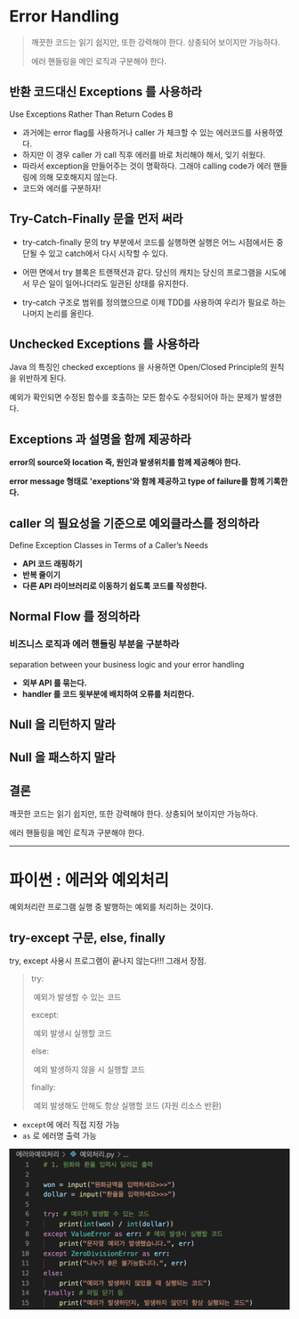 # Error Handling

> 깨끗한 코드는 읽기 쉽지만, 또한 강력해야 한다.  상충되어 보이지만 가능하다.
>
> 에러 핸들링을 메인 로직과 구분해야 한다.



## 반환 코드대신 Exceptions 를 사용하라

Use Exceptions Rather Than Return Codes B

- 과거에는 error flag를 사용하거나 caller 가 체크할 수 있는 에러코드를 사용하였다.
- 하지만 이 경우 caller 가 call 직후 에러를 바로 처리해야 해서, 잊기 쉬웠다.
- 따라서 exception을 만들어주는 것이 명확하다. 그래야 calling code가 에러 핸들링에 의해 모호해지지 않는다.
- 코드와 에러를 구분하자!



## Try-Catch-Finally 문을 먼저 써라

- try-catch-finally 문의 try 부분에서 코드를 실행하면 실행은 어느 시점에서든 중단될 수 있고 catch에서 다시 시작할 수 있다.

- 어떤 면에서 try 블록은 트랜잭션과 같다. 당신의 캐치는 당신의 프로그램을 시도에서 무슨 일이 일어나더라도 일관된 상태를 유지한다.

- try-catch 구조로 범위를 정의했으므로 이제 TDD를 사용하여 우리가 필요로 하는 나머지 논리를 올린다.



## Unchecked Exceptions 를 사용하라

Java 의 특징인 checked exceptions 을 사용하면 Open/Closed Principle의 원칙을 위반하게 된다.

예외가 확인되면 수정된 함수를 호출하는 모든 함수도 수정되어야 하는 문제가 발생한다.



## Exceptions 과 설명을 함께 제공하라

**error의 source와 location 즉, 원인과 발생위치를 함께 제공해야 한다.**

**error message 형태로 'exeptions'와 함께 제공하고 type of failure를 함께 기록한다.**



## caller 의 필요성을 기준으로 예외클라스를 정의하라

Define Exception Classes in Terms of a Caller’s Needs 

- **API 코드 래핑하기**
- **반복 줄이기**
- **다른 API 라이브러리로 이동하기 쉽도록 코드를 작성한다.**



## Normal Flow 를 정의하라

### 비즈니스 로직과 에러 핸들링 부분을 구분하라

 separation between your business logic and your error handling

- **외부 API 를 묶는다.**
- **handler 를 코드 윗부분에 배치하여 오류를 처리한다.**



## Null 을 리턴하지 말라

## Null 을 패스하지 말라



## 결론

깨끗한 코드는 읽기 쉽지만, 또한 강력해야 한다.  상충되어 보이지만 가능하다.

에러 핸들링을 메인 로직과 구분해야 한다.



---

# 파이썬 : 에러와 예외처리

예외처리란 프로그램 실행 중 발행하는 예외를 처리하는 것이다.



## try-except 구문, else, finally

try, except 사용시 프로그램이 끝나지 않는다!!! 그래서 장점.

> try:
>
> ​	예외가 발생할 수 있는 코드
>
> except: 
>
> ​	예외 발생시 실행할 코드
>
> else:
>
> ​	예외 발생하지 않을 시 실행할 코드
>
> finally:
>
> ​	예외 발생해도 안해도 항상 실행할 코드 (자원 리소스 반환)

- `except`에 에러 직접 지정 가능
- `as` 로 에러명 출력 가능

![image-20210921120905771](ch7_Error_Handling.assets/image-20210921120905771.png)
